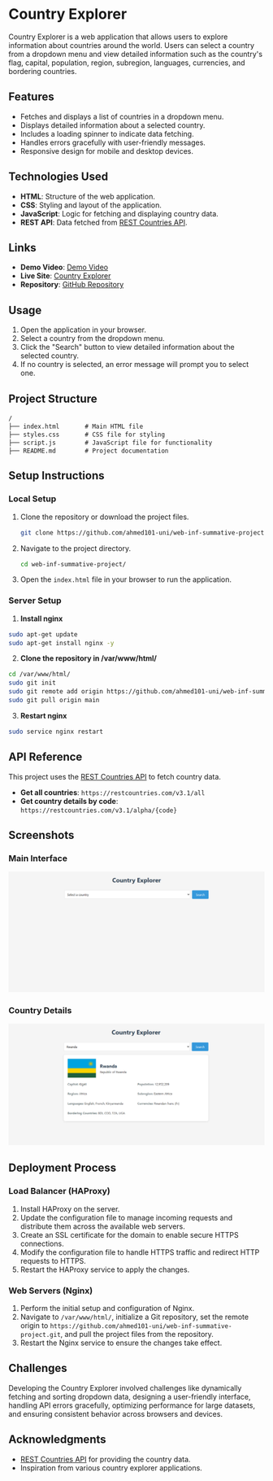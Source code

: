 # Country Explorer

Country Explorer is a web application that allows users to explore information about countries around the world. Users can select a country from a dropdown menu and view detailed information such as the country's flag, capital, population, region, subregion, languages, currencies, and bordering countries.

## Features

- Fetches and displays a list of countries in a dropdown menu.
- Displays detailed information about a selected country.
- Includes a loading spinner to indicate data fetching.
- Handles errors gracefully with user-friendly messages.
- Responsive design for mobile and desktop devices.

## Technologies Used

- **HTML**: Structure of the web application.
- **CSS**: Styling and layout of the application.
- **JavaScript**: Logic for fetching and displaying country data.
- **REST API**: Data fetched from [REST Countries API](https://restcountries.com/).

## Links
- **Demo Video**: [Demo Video]()
- **Live Site**: [Country Explorer](https://www.ahmed-101.tech/)
- **Repository**: [GitHub Repository](https://github.com/ahmed101-uni/web-inf-summative-project/tree/main)

## Usage

1. Open the application in your browser.
2. Select a country from the dropdown menu.
3. Click the "Search" button to view detailed information about the selected country.
4. If no country is selected, an error message will prompt you to select one.

## Project Structure

```
/
├── index.html       # Main HTML file
├── styles.css       # CSS file for styling
├── script.js        # JavaScript file for functionality
├── README.md        # Project documentation
```

## Setup Instructions

### Local Setup

1. Clone the repository or download the project files.
   ```bash
   git clone https://github.com/ahmed101-uni/web-inf-summative-project.git
   ```
2. Navigate to the project directory.
   ```bash
   cd web-inf-summative-project/
   ```
3. Open the `index.html` file in your browser to run the application.

### Server Setup

1. **Install nginx**
```bash
sudo apt-get update
sudo apt-get install nginx -y
```

2. **Clone the repository in /var/www/html/**
```bash
cd /var/www/html/ 
sudo git init
sudo git remote add origin https://github.com/ahmed101-uni/web-inf-summative-project.git
sudo git pull origin main
```

3. **Restart nginx**
```bash
sudo service nginx restart
```

## API Reference

This project uses the [REST Countries API](https://restcountries.com/) to fetch country data.

- **Get all countries**: `https://restcountries.com/v3.1/all`
- **Get country details by code**: `https://restcountries.com/v3.1/alpha/{code}`

## Screenshots

### Main Interface
![Main Interface](./images/mainUI.png)

### Country Details
![Country Details](./images/countryUI.png)


## Deployment Process

### Load Balancer (HAProxy)

1. Install HAProxy on the server.
2. Update the configuration file to manage incoming requests and distribute them across the available web servers.
3. Create an SSL certificate for the domain to enable secure HTTPS connections.
4. Modify the configuration file to handle HTTPS traffic and redirect HTTP requests to HTTPS.
5. Restart the HAProxy service to apply the changes.

### Web Servers (Nginx)

1. Perform the initial setup and configuration of Nginx.
2. Navigate to `/var/www/html/`, initialize a Git repository, set the remote origin to `https://github.com/ahmed101-uni/web-inf-summative-project.git`, and pull the project files from the repository.
3. Restart the Nginx service to ensure the changes take effect.

## Challenges

Developing the Country Explorer involved challenges like dynamically fetching and sorting dropdown data, designing a user-friendly interface, handling API errors gracefully, optimizing performance for large datasets, and ensuring consistent behavior across browsers and devices.

## Acknowledgments

- [REST Countries API](https://restcountries.com/) for providing the country data.
- Inspiration from various country explorer applications.
